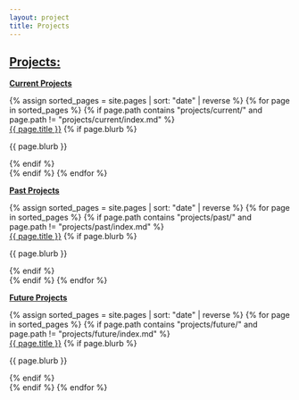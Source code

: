 ```yaml
---
layout: project
title: Projects
---
```


## <a href="/projects/">Projects:</a>

**[Current Projects](/projects/current/)**  
<div class="row" markdown="0">
  {% assign sorted_pages = site.pages | sort: "date" | reverse %}
  {% for page in sorted_pages %}
    {% if page.path contains "projects/current/" and page.path != "projects/current/index.md" %}
      <div class="card">
          <div class="card-body">
              <a href="{{ page.url }}">{{ page.title }}</a>
              {% if page.blurb %}<p>{{ page.blurb }}</p>{% endif %}
          </div>
      </div>
    {% endif %}
  {% endfor %}
</div>

**[Past Projects](/projects/past/)**  
<div class="row" markdown="0">
  {% assign sorted_pages = site.pages | sort: "date" | reverse %}
  {% for page in sorted_pages %}
    {% if page.path contains "projects/past/" and page.path != "projects/past/index.md" %}
      <div class="card">
          <div class="card-body">
              <a href="{{ page.url }}">{{ page.title }}</a>
              {% if page.blurb %}<p>{{ page.blurb }}</p>{% endif %}
          </div>
      </div>
    {% endif %}
  {% endfor %}
</div>


**[Future Projects](/projects/future/)** 
<div class="row" markdown="0">
  {% assign sorted_pages = site.pages | sort: "date" | reverse %}
  {% for page in sorted_pages %}
    {% if page.path contains "projects/future/" and page.path != "projects/future/index.md" %}
      <div class="card">
          <div class="card-body">
              <a href="{{ page.url }}">{{ page.title }}</a>
              {% if page.blurb %}<p>{{ page.blurb }}</p>{% endif %}
          </div>
      </div>
    {% endif %}
  {% endfor %}
</div>

